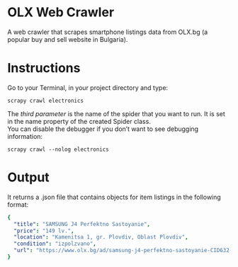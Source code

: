 # OLX Web Crawler
A web crawler that scrapes smartphone listings data from OLX.bg (a popular buy and sell website in Bulgaria).

# Instructions
Go to your Terminal, in your project directory and type:
```console
scrapy crawl electronics
```
The *third parameter* is the name of the spider that you want to run. It is set in the name property of the created Spider class.  
You can disable the debugger if you don’t want to see debugging information:
```console
scrapy crawl --nolog electronics
```
# Output
It returns a .json file that contains objects for item listings in the following format:
```yaml
{
  "title": "SAMSUNG J4 Perfektno Sastoyanie", 
  "price": "149 lv.", 
  "location": "Kamenitsa 1, gr. Plovdiv, Oblast Plovdiv", 
  "condition": "izpolzvano", 
  "url": "https://www.olx.bg/ad/samsung-j4-perfektno-sastoyanie-CID632-ID8q8fz.html"
}
```

